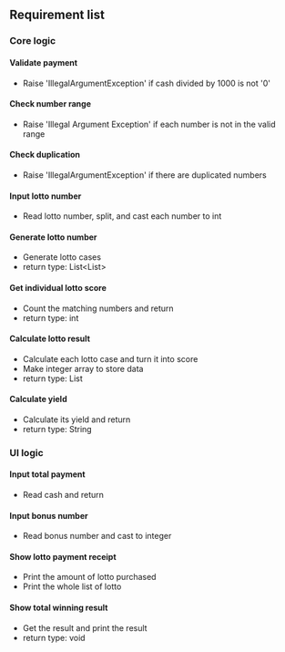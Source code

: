 ## Requirement list

### Core logic

#### Validate payment

- Raise 'IllegalArgumentException' if cash divided by 1000 is not '0'

#### Check number range

- Raise 'Illegal Argument Exception' if each number is not in the valid range

#### Check duplication

- Raise 'IllegalArgumentException' if there are duplicated numbers

#### Input lotto number

- Read lotto number, split, and cast each number to int

#### Generate lotto number

- Generate lotto cases
- return type: List<List<Integer>>


#### Get individual lotto score

- Count the matching numbers and return
- return type: int

#### Calculate lotto result

- Calculate each lotto case and turn it into score
- Make integer array to store data
- return type: List<Integer>

#### Calculate yield

- Calculate its yield and return
- return type: String

### UI logic

#### Input total payment

- Read cash and return


#### Input bonus number

- Read bonus number and cast to integer

#### Show lotto payment receipt

- Print the amount of lotto purchased
- Print the whole list of lotto

#### Show total winning result

- Get the result and print the result
- return type: void


